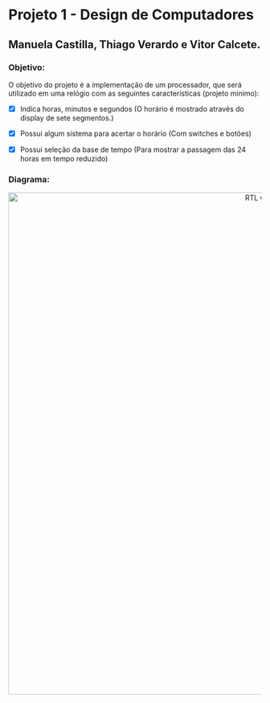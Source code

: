 # Projeto 1 - Design de Computadores
## Manuela Castilla, Thiago Verardo e Vitor Calcete.


### Objetivo:
O objetivo do projeto é a implementação de um processador, que será utilizado em uma relógio com as seguintes características (projeto mínimo):

- [x] Indica horas, minutos e segundos
 (O horário é mostrado através do display de sete segmentos.)

- [x] Possui algum sistema para acertar o horário
 (Com switches e botões)

- [x] Possui seleção da base de tempo
 (Para mostrar a passagem das 24 horas em tempo reduzido)

### Diagrama:
<p align="center">
  <img src="Diagrama.pdf" width="1000" title="RTL viewer">
</p>
